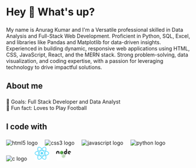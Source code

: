 <h1 align="left">Hey 👋 What's up?</h1>

###

<p align="left">My name is Anurag Kumar and I'm a Versatile professional skilled in Data Analysis and Full-Stack Web Development. Proficient in Python, SQL, Excel, and libraries like Pandas and Matplotlib for data-driven insights. Experienced in building dynamic, responsive web applications using HTML, CSS, JavaScript, React, and the MERN stack. Strong problem-solving, data visualization, and coding expertise, with a passion for leveraging technology to drive impactful solutions.</p>

###

<h2 align="left">About me</h2>

###

<!--<p align="left">📚 I'm currently learning JavaScript<br>-->
🎯 Goals: Full Stack Developer and Data Analyst<br>🎲 Fun fact: Loves to Play Football</p>

###

<h2 align="left">I code with</h2>

###

<div align="left">
  <img src="https://cdn.jsdelivr.net/gh/devicons/devicon/icons/html5/html5-original.svg" height="40" alt="html5 logo"  />
  <img width="12" />
  <img src="https://cdn.jsdelivr.net/gh/devicons/devicon/icons/css3/css3-original.svg" height="40" alt="css3 logo"  />
  <img width="12" />
  <img src="https://cdn.jsdelivr.net/gh/devicons/devicon/icons/javascript/javascript-original.svg" height="40" alt="javascript logo"  />
  <img width="12" />
  <img src="https://cdn.jsdelivr.net/gh/devicons/devicon/icons/python/python-original.svg" height="40" alt="python logo"  />
  <img width="12" />
  <img src="https://cdn.jsdelivr.net/gh/devicons/devicon/icons/c/c-original.svg" height="40" alt="c logo"  />
  <img width="12" />
  <img src="https://github.com/devicons/devicon/blob/v2.16.0/icons/react/react-original.svg" height="40" alt="react logo"  />
  <img width="12" />
  <img src="https://github.com/devicons/devicon/blob/v2.16.0/icons/nodejs/nodejs-original-wordmark.svg" height="40" alt="nodejs logo"  />
  <img width="12" />
</div>

###
